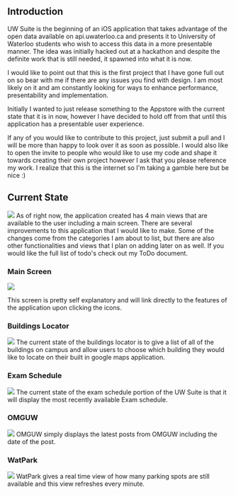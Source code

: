 Introduction
------------
UW Suite is the beginning of an iOS application that takes advantage of the open data available on api.uwaterloo.ca and presents it to University of Waterloo students who wish to access this data in a more presentable manner. The idea was initially hacked out at a hackathon and despite the definite work that is still needed, it spawned into what it is now. 

I would like to point out that this is the first project that I have gone full out on so bear with me if there are any issues you find with design. I am most likely on it and am constantly looking for ways to enhance performance, presentability and implementation.

Initially I wanted to just release something to the Appstore with the current state that it is in now, however I have decided to hold off from that until this application has a presentable user experience.

If any of you would like to contribute to this project, just submit a pull and I will be more than happy to look over it as soon as possible. I would also like to open the invite to people who would like to use my code and shape it towards creating their own project however I ask that you please reference my work. I realize that this is the internet so I'm taking a gamble here but be nice :)

Current State
------------
[![](http://i.imgur.com/o5FH2.jpg)](http://i.imgur.com/6hKDL.jpg)
As of right now, the application created has 4 main views that are available to the user including a main screen. There are several improvements to this application that I would like to make. Some of the changes come from the categories I am about to list, but there are also other functionalities and views that I plan on adding later on as well. If you would like the full list of todo's check out my ToDo document.

### Main Screen ###
[![](http://i.imgur.com/xL6zc.jpg)](http://i.imgur.com/F0bWo.jpg)

This screen is pretty self explanatory and will link directly to the features of the application upon clicking the icons.

### Buildings Locator ###
[![](http://i.imgur.com/VKu7l.jpg)](http://i.imgur.com/rgwCZ.jpg)
The current state of the buildings locator is to give a list of all of the buildings on campus and allow users to choose which building they would like to locate on their built in google maps application.

### Exam Schedule ###
[![](http://i.imgur.com/ja2km.jpg)](http://i.imgur.com/VtqfM.jpg)
The current state of the exam schedule portion of the UW Suite is that it will display the most recently available Exam schedule. 

### OMGUW ###
[![](http://i.imgur.com/uiXRl.jpg)](http://i.imgur.com/E9ZoC.jpg)
OMGUW simply displays the latest posts from OMGUW including the date of the post.

### WatPark ###
[![](http://i.imgur.com/qyJrq.jpg)](http://i.imgur.com/UTPT2.jpg)
WatPark gives a real time view of how many parking spots are still available and this view refreshes every minute.
